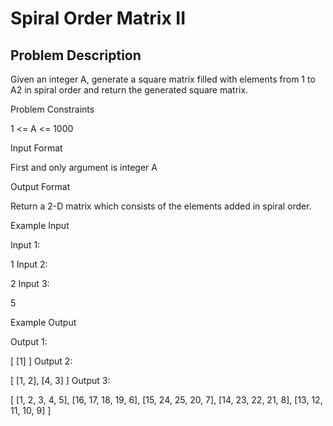 # Spiral Order Matrix II

## Problem Description

Given an integer A, generate a square matrix filled with elements from 1 to A2 in spiral order and return 
the generated square matrix.



Problem Constraints

1 <= A <= 1000



Input Format

First and only argument is integer A


Output Format

Return a 2-D matrix which consists of the elements added in spiral order.



Example Input

Input 1:

1
Input 2:

2
Input 3:

5


Example Output

Output 1:

[ [1] ]
Output 2:

[ [1, 2],
[4, 3] ]
Output 3:

[ [1,   2,  3,  4, 5],
[16, 17, 18, 19, 6],
[15, 24, 25, 20, 7],
[14, 23, 22, 21, 8],
[13, 12, 11, 10, 9] ]